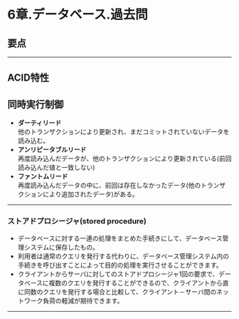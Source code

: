 # 6章.データベース.過去問

## 要点

---

## ACID特性

## 同時実行制御

- **ダーティリード**  
  他のトランザクションにより更新され、まだコミットされていないデータを読み込む。  
- **アンリピータブルリード**  
  再度読み込んだデータが、他のトランザクションにより更新されている(前回読み込んだ値と一致しない)  
- **ファントムリード**  
  再度読み込んだデータの中に、前回は存在しなかったデータ(他のトランザクションにより追加されたデータ)がある。  

---

### ストアドプロシージャ(stored procedure)

- データベースに対する一連の処理をまとめた手続きにして、データベース管理システムに保存したもの。  
- 利用者は通常のクエリを発行する代わりに、データベース管理システム内の手続きを呼び出すことによって目的の処理を実行させることができます。  
- クライアントからサーバに対してのストアドプロシージャ1回の要求で、データベースに複数のクエリを発行することができるので、クライアントから直に同数のクエリを発行する場合と比較して、クライアント－サーバ間のネットワーク負荷の軽減が期待できます。  

---
